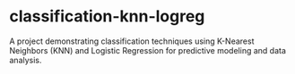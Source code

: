 # classification-knn-logreg
A project demonstrating classification techniques using K-Nearest Neighbors (KNN) and Logistic Regression for predictive modeling and data analysis.
